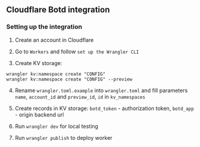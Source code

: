 ## Cloudflare Botd integration

### Setting up the integration

1. Create an account in Cloudflare

2. Go to `Workers` and follow `set up the Wrangler CLI`

3. Create KV storage:
```
wrangler kv:namespace create "CONFIG"
wrangler kv:namespace create "CONFIG" --preview
```

4. Rename `wrangler.toml.example` into `wrangler.toml` and fill parameters `name`, `account_id` and
`preview_id`, `id` in `kv_namespaces`
   
5. Create records in KV storage:
`botd_token` - authorization token, `botd_app` - origin backend url
   
6. Run `wrangler dev` for local testing

7. Run `wrangler publish` to deploy worker